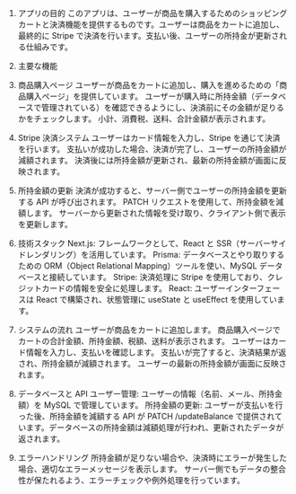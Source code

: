 1. アプリの目的
   このアプリは、ユーザーが商品を購入するためのショッピングカートと決済機能を提供するものです。ユーザーは商品をカートに追加し、最終的に Stripe で決済を行います。支払い後、ユーザーの所持金が更新される仕組みです。

2. 主要な機能
3. 商品購入ページ
   ユーザーが商品をカートに追加し、購入を進めるための「商品購入ページ」を提供しています。
   ユーザーが購入時に所持金額（データベースで管理されている）を確認できるようにし、決済前にその金額が足りるかをチェックします。
   小計、消費税、送料、合計金額が表示されます。
4. Stripe 決済システム
   ユーザーはカード情報を入力し、Stripe を通じて決済を行います。
   支払いが成功した場合、決済が完了し、ユーザーの所持金額が減額されます。
   決済後には所持金額が更新され、最新の所持金額が画面に反映されます。
5. 所持金額の更新
   決済が成功すると、サーバー側でユーザーの所持金額を更新する API が呼び出されます。
   PATCH リクエストを使用して、所持金額を減額します。
   サーバーから更新された情報を受け取り、クライアント側で表示を更新します。
6. 技術スタック
   Next.js: フレームワークとして、React と SSR（サーバーサイドレンダリング）を活用しています。
   Prisma: データベースとやり取りするための ORM（Object Relational Mapping）ツールを使い、MySQL データベースと接続しています。
   Stripe: 決済処理に Stripe を使用しており、クレジットカードの情報を安全に処理します。
   React: ユーザーインターフェースは React で構築され、状態管理に useState と useEffect を使用しています。
7. システムの流れ
   ユーザーが商品をカートに追加します。
   商品購入ページでカートの合計金額、所持金額、税額、送料が表示されます。
   ユーザーはカード情報を入力し、支払いを確認します。
   支払いが完了すると、決済結果が返され、所持金額が減額されます。
   ユーザーの最新の所持金額が画面に反映されます。
8. データベースと API
   ユーザー管理: ユーザーの情報（名前、メール、所持金額）を MySQL で管理しています。
   所持金額の更新: ユーザーが支払いを行った後、所持金額を減額する API が PATCH /updateBalance で提供されています。データベースの所持金額は減額処理が行われ、更新されたデータが返されます。
9. エラーハンドリング
   所持金額が足りない場合や、決済時にエラーが発生した場合、適切なエラーメッセージを表示します。
   サーバー側でもデータの整合性が保たれるよう、エラーチェックや例外処理を行っています。
